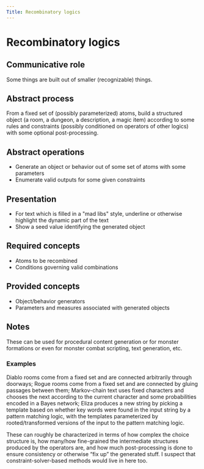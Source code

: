 ```yaml
---
Title: Recombinatory logics 
---
```


# Recombinatory logics

## Communicative role

Some things are built out of smaller (recognizable) things.

## Abstract process

From a fixed set of (possibly parameterized) atoms, build a structured object (a room, a dungeon, a description, a magic item) according to some rules and constraints (possibly conditioned on operators of other logics) with some optional post-processing.

## Abstract operations

* Generate an object or behavior out of some set of atoms with some parameters
* Enumerate valid outputs for some given constraints

## Presentation

* For text which is filled in a "mad libs" style, underline or otherwise highlight the dynamic part of the text
* Show a seed value identifying the generated object

## Required concepts

* Atoms to be recombined
* Conditions governing valid combinations

## Provided concepts

* Object/behavior generators
* Parameters and measures associated with generated objects 

## Notes

These can be used for procedural content generation or for monster formations or even for monster combat scripting, text generation, etc.

### Examples

Diablo rooms come from a fixed set and are connected arbitrarily through doorways; Rogue rooms come from a fixed set and are connected by gluing passages between them; Markov-chain text uses fixed characters and chooses the next according to the current character and some probabilities encoded in a Bayes network; Eliza produces a new string by picking a template based on whether key words were found in the input string by a pattern matching logic, with the templates parameterized by rooted/transformed versions of the input to the pattern matching logic.

These can roughly be characterized in terms of how complex the choice structure is, how many/how fine-grained the intermediate structures produced by the operators are, and how much post-processing is done to ensure consistency or otherwise “fix up” the generated stuff.  I suspect that constraint-solver-based methods would live in here too.
